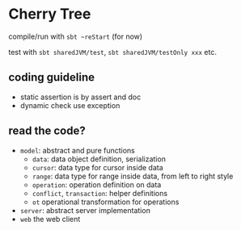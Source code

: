 # Cherry Tree


compile/run with `sbt ~reStart` (for now)


test with `sbt sharedJVM/test`, `sbt sharedJVM/testOnly xxx` etc.


## coding guideline

* static assertion is by assert and doc
* dynamic check use exception


## read the code?

* `model`: abstract and pure functions
    * `data`: data object definition, serialization
    * `cursor`: data type for cursor inside data
    * `range`: data type for range inside data, from left to right style
    * `operation`: operation definition on data
    * `conflict`, `transaction`: helper definitions
    * `ot` operational transformation for operations
* `server`: abstract server implementation
* `web` the web client
